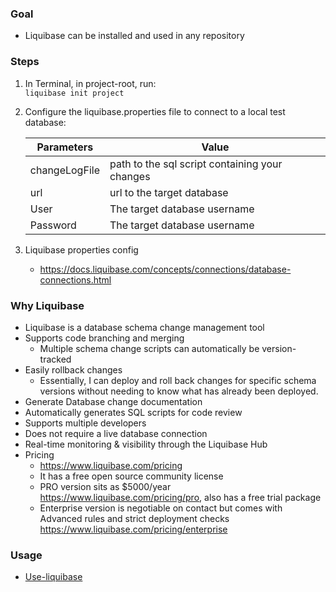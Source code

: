 ### Goal

- Liquibase can be installed and used in any repository

### Steps

1. In Terminal, in project-root, run:<br/>
     `liquibase init project`
2. Configure the liquibase.properties file to connect to a local test database:

    | Parameters | Value |
    | --- | ---|
    | changeLogFile | path to the sql script containing your changes |
    | url | url to the target database  |
    | User | The target database username |
    | Password | The target database username |

3. Liquibase properties config
    - <https://docs.liquibase.com/concepts/connections/database-connections.html>

### Why Liquibase
  - Liquibase is a database schema change management tool
  - Supports code branching and merging
    - Multiple schema change scripts can automatically be version-tracked
  - Easily rollback changes
    - Essentially, I can deploy and roll back changes for specific schema versions without needing to know what has already been deployed.
  - Generate Database change documentation
  - Automatically generates SQL scripts for code review
  - Supports multiple developers
  - Does not require a live database connection
  - Real-time monitoring & visibility through the Liquibase Hub
- Pricing
  - <https://www.liquibase.com/pricing>
  - It has a free open source community license
  - PRO version sits as $5000/year <https://www.liquibase.com/pricing/pro>, also has a free trial package
  - Enterprise version is negotiable on contact but comes with Advanced rules and strict deployment checks <https://www.liquibase.com/pricing/enterprise>

### Usage
- [Use-liquibase](./use-liquibase.md)